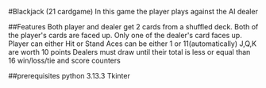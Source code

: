 #Blackjack (21 cardgame)
In this game the player plays against the AI dealer

##Features
Both player and dealer get 2 cards from a shuffled deck.
Both of the player's cards are faced up. Only one of the dealer's card faces up.
Player can either Hit or Stand
Aces can be either 1 or 11(automatically)
J,Q,K are worth 10 points
Dealers must draw until their total is less or equal than 16
win/loss/tie and score counters

##prerequisites
python 3.13.3
Tkinter






